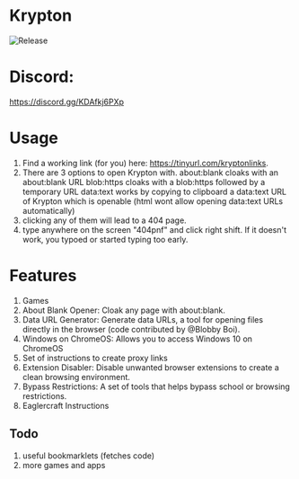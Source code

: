 # Krypton
<img src="https://img.shields.io/github/release/ndirmn3/Krypton.svg?color=82d2f0&labelColor=0d3b72&style=for-the-badge" alt="Release"/>

# Discord:
https://discord.gg/KDAfkj6PXp

# Usage
1. Find a working link (for you) here: https://tinyurl.com/kryptonlinks.
2. There are 3 options to open Krypton with.
   about:blank cloaks with an about:blank URL
   blob:https cloaks with a blob:https followed by a temporary URL
   data:text works by copying to clipboard a data:text URL of Krypton which is openable (html wont allow opening data:text URLs automatically)
3. clicking any of them will lead to a 404 page.
4. type anywhere on the screen "404pnf" and click right shift. If it doesn't work, you typoed or started typing too early.


# Features
1. Games
1. About Blank Opener: Cloak any page with about:blank.
3. Data URL Generator: Generate data URLs, a tool for opening files directly in the browser (code contributed by @Blobby Boi).
4. Windows on ChromeOS: Allows you to access Windows 10 on ChromeOS
5. Set of instructions to create proxy links
6. Extension Disabler: Disable unwanted browser extensions to create a clean browsing environment.
7. Bypass Restrictions: A set of tools that helps bypass school or browsing restrictions.
8. Eaglercraft Instructions

## Todo
1. useful bookmarklets (fetches code)
2. more games and apps
